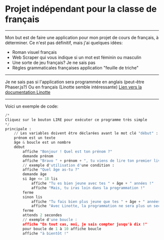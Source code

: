 # Projet indépendant pour la classe de français

***

Mon but est de faire une application pour mon projet de cours de français, à déterminer.
Ce n'est pas définitif, mais j'ai quelques idées:
+ Roman visuel français
+ Web Scraper qui vous indique si un mot est féminin ou masculin
+ Une sorte de jeu français? Je ne sais pas
+ Règles grammaticales françaises application "feuille de triche"

***

Je ne sais pas si l'application sera programmée en anglais (peut-être Phaser.js?) Ou en français (Linotte semble intéressante)
[Lien vers la documentation Linotte](http://langagelinotte.free.fr/wordpress/)

***
Voici un exemple de code:
``` python
/*
Cliquez sur le bouton LIRE pour exécuter ce programme très simple
*/
principale :
	// Les variables doivent être déclarées avant le mot clé "début" :
	prénom est un texte
	âge & boucle est un nombre
	début
		affiche "Bonjour ! Quel est ton prénom ?"
		demande prénom
		affiche "Bravo " + prénom + ", tu viens de lire ton premier livre Linotte !"		
		// exemple d'utilisation d'une condition :
		affiche "Quel âge as-tu ?"
		demande âge
		si âge <= 18 lis
			affiche "Tu es bien jeune avec tes " + âge + " années !"
			affiche "Mais, tu iras loin dans la programmation !"
		ferme
		sinon lis
			affiche "Tu fais bien plus jeune que tes " + âge + " années !"
			affiche "Avec Linotte, la programmation ne sera plus un secret pour toi !"
		ferme
		attends 2 secondes
		// exemple d'une boucle :
		affiche "En tout cas, moi, je sais compter jusqu'à dix !"
		pour boucle de 1 à 10 affiche boucle
		affiche "à bientôt !"
```
